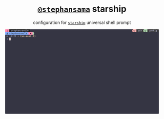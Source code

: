 <div align="center">

# [`@stephansama`](https://github.com/stephansama/stephansama) starship

configuration for [`starship`](https://atuin.org/docs) universal shell prompt

</div>

![screenshot](https://raw.githubusercontent.com/stephansama/static/refs/heads/main/images/starship.png)
